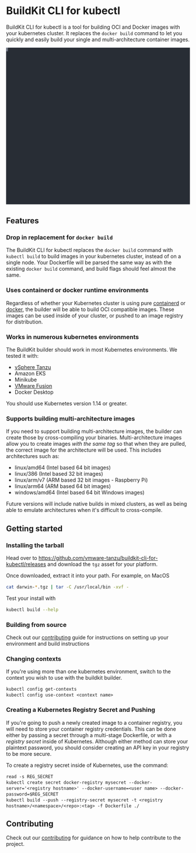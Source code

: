 # BuildKit CLI for kubectl

BuildKit CLI for kubectl is a tool for building OCI and Docker images with your kubernetes cluster.
It replaces the `docker build` command to let you quickly and easily build your single and
multi-architecture container images.

![Pants Cast](./docs/pants-cast.svg)

## Features

### Drop in replacement for `docker build`

The BuildKit CLI for kubectl replaces the `docker build` command with `kubectl build` to build
images in your kubernetes cluster, instead of on a single node. Your Dockerfile will be parsed
the same way as with the existing `docker build` command, and build flags should feel almost
the same.

### Uses containerd or docker runtime environments

Regardless of whether your Kubernetes cluster is using pure [containerd](https://containerd.io) or
[docker](https://docker.com), the builder will be able to build OCI compatible images. These
images can be used inside of your cluster, or pushed to an image registry for distribution.

### Works in numerous kubernetes environments

The BuildKit builder should work in most Kubernetes environments. We tested it with:

  * [vSphere Tanzu](./docs/installing.md#vmware-vsphere-tanzu)
  * Amazon EKS
  * Minikube
  * [VMware Fusion](./docs/installing.md#vmware-fusion)
  * Docker Desktop

You should use Kubernetes version 1.14 or greater.


### Supports building multi-architecture images

If you need to support building multi-architecture images, the builder can create those by
cross-compiling your binaries. Multi-architecture images allow you to create images _with the same tag_
so that when they are pulled, the correct image for the architecture will be used. This includes
architectures such as:

 * linux/amd64 (Intel based 64 bit images)
 * linux/386 (Intel based 32 bit images)
 * linux/arm/v7 (ARM based 32 bit images - Raspberry Pi)
 * linux/arm64 (ARM based 64 bit images)
 * windows/amd64 (Intel based 64 bit Windows images)

Future versions will include native builds in mixed clusters, as well as being able to
emulate architectures when it's difficult to cross-compile.

## Getting started

### Installing the tarball

Head over to https://github.com/vmware-tanzu/buildkit-cli-for-kubectl/releases and download the `tgz` asset for your platform.

Once downloaded, extract it into your path.  For example, on MacOS
```sh
cat darwin-*.tgz | tar -C /usr/local/bin -xvf -
```

Test your install with
```sh
kubectl build --help
```

### Building from source

Check out our [contributing](./CONTRIBUTING.md) guide for instructions on setting up your environment and build instructions

### Changing contexts

If you're using more than one kubernetes environment, switch to the context you wish to use with
the buildkit builder.

```
kubectl config get-contexts
kubectl config use-context <context name>
```

### Creating a Kubernetes Registry Secret and Pushing

If you're going to push a newly created image to a container registry, you will need to store your
container registry credentials. This can be done either by passing a secret through a multi-stage
Dockerfile, or with a *registry secret* inside of Kubernetes.  Although either method can store your
plaintext password, you should consider creating an API key in your registry to be more secure.

To create a registry secret inside of Kubernetes, use the command:

```
read -s REG_SECRET
kubectl create secret docker-registry mysecret --docker-server='<registry hostname>' --docker-username=<user name> --docker-password=$REG_SECRET
kubectl build --push --registry-secret mysecret -t <registry hostname>/<namespace>/<repo>:<tag> -f Dockerfile ./
```


## Contributing

Check out our [contributing](./CONTRIBUTING.md) for guidance on how to help contribute to the project.
